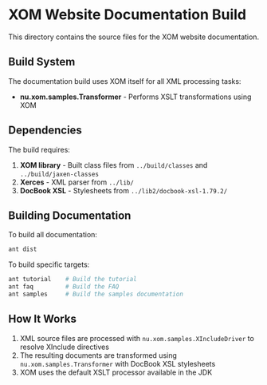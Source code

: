 # XOM Website Documentation Build

This directory contains the source files for the XOM website documentation.

## Build System

The documentation build uses XOM itself for all XML processing tasks:

- **nu.xom.samples.Transformer** - Performs XSLT transformations using XOM

## Dependencies

The build requires:

1. **XOM library** - Built class files from `../build/classes` and `../build/jaxen-classes`
2. **Xerces** - XML parser from `../lib/`
3. **DocBook XSL** - Stylesheets from `../lib2/docbook-xsl-1.79.2/`

## Building Documentation

To build all documentation:

```bash
ant dist
```

To build specific targets:

```bash
ant tutorial    # Build the tutorial
ant faq         # Build the FAQ
ant samples     # Build the samples documentation
```

## How It Works

1. XML source files are processed with `nu.xom.samples.XIncludeDriver` to resolve XInclude directives
2. The resulting documents are transformed using `nu.xom.samples.Transformer` with DocBook XSL stylesheets
3. XOM uses the default XSLT processor available in the JDK
